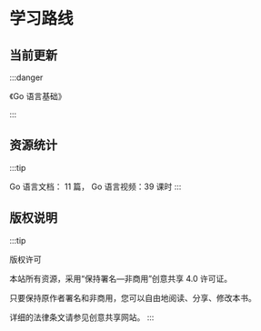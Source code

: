# 学习路线

## 当前更新

:::danger

《Go 语言基础》

:::

## 资源统计

:::tip

Go 语言文档： 11 篇， Go 语言视频：39 课时
:::

## 版权说明

:::tip

版权许可

本站所有资源，采用“保持署名—非商用”创意共享 4.0 许可证。

只要保持原作者署名和非商用，您可以自由地阅读、分享、修改本书。

详细的法律条文请参见创意共享网站。
:::
